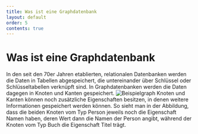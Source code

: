```yaml
---
title: Was ist eine Graphdatenbank
layout: default
order: 5
contents: true
---
```


# Was ist eine Graphdatenbank

In den seit den 70er Jahren etablierten, relationalen Datenbanken werden die Daten in Tabellen abgespeichert, die untereinander über Schlüssel oder Schlüsseltabellen verknüpft sind.
In Graphdatenbanken werden die Daten dagegen in Knoten und Kanten gespeichert.
![Beispielgraph](/Graphentechnologien/Bilder/Beispielgraph.png)
Knoten und Kanten können noch zusätzliche Eigenschaften besitzen, in denen weitere Informationen gespeichert werden können. So sieht man in der Abbildung, dass die beiden Knoten vom Typ Person jeweils noch die Eigenschaft Namen haben, deren Wert dann die Namen der Person angibt, während der Knoten vom Typ Buch die Eigenschaft Titel trägt.
